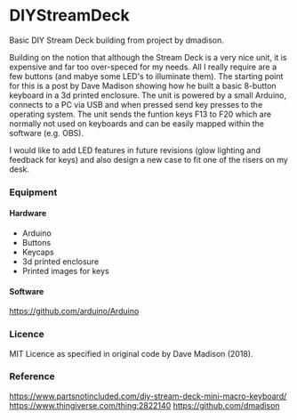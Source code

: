 # DIYStreamDeck
Basic DIY Stream Deck building from project by dmadison.

Building on the notion that although the Stream Deck is a very nice unit, it is expensive and far too over-speced for my needs. All I really require are a few buttons (and mabye some LED's to illuminate them). The starting point for this is a post by Dave Madison showing how he built a basic 8-button keyboard in a 3d printed enclosure. The unit is powered by a small Arduino, connects to a PC via USB and when pressed send key presses to the operating system. The unit sends the funtion keys F13 to F20 which are normally not used on keyboards and can be easily mapped within the software (e.g. OBS).

I would like to add LED features in future revisions (glow lighting and feedback for keys) and also design a new case to fit one of the risers on my desk.


### Equipment
#### Hardware
- Arduino
- Buttons
- Keycaps
- 3d printed enclosure
- Printed images for keys

#### Software
https://github.com/arduino/Arduino

### Licence
MIT Licence as specified in original code by Dave Madison (2018).

### Reference
https://www.partsnotincluded.com/diy-stream-deck-mini-macro-keyboard/
https://www.thingiverse.com/thing:2822140
https://github.com/dmadison
